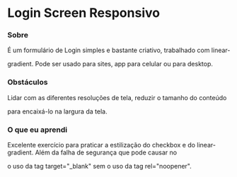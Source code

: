 # Login Screen Responsivo

###  Sobre

É um formulário de Login simples e bastante criativo, trabalhado com linear-

gradient. Pode ser usado para sites, app para celular ou para desktop.

### Obstáculos

Lidar com as diferentes resoluções de tela, reduzir o tamanho do conteúdo

para encaixá-lo na largura da tela.

### O que eu aprendi

Excelente exercício para praticar a estilização do checkbox e do linear-gradient. Além da falha de segurança que pode causar no

o uso da tag target="_blank" sem o uso da tag rel="noopener".
